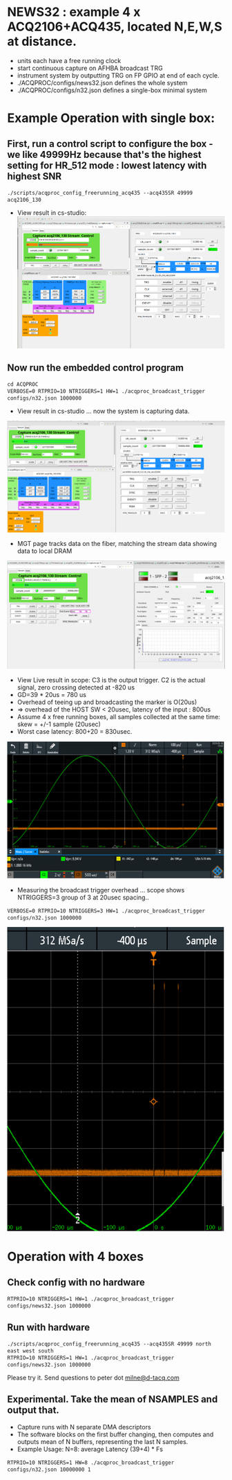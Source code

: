 # NEWS32 : example 4 x ACQ2106+ACQ435, located N,E,W,S at distance.
 * units each have a free running clock
 * start continuous capture on AFHBA broadcast TRG
 * instrument system by outputting TRG on FP GPIO at end of each cycle.
 * ./ACQPROC/configs/news32.json defines the whole system
 * ./ACQPROC/configs/n32.json defines a single-box minimal system

# Example Operation with single box:

## First, run a control script to configure the box - we like 49999Hz because that's the highest setting for HR_512 mode : lowest latency with highest SNR
```
./scripts/acqproc_config_freerunning_acq435 --acq435SR 49999 acq2106_130

```
 * View result in cs-studio:
![GitHub](DOC/CONFIG.png)

## Now run the embedded control program
```
cd ACQPROC
VERBOSE=0 RTPRIO=10 NTRIGGERS=1 HW=1 ./acqproc_broadcast_trigger configs/n32.json 1000000
```

 * View result in cs-studio ... now the system is capturing data.

![Github](DOC/RUN.png)

 * MGT page tracks data on the fiber, matching the stream data showing data to local DRAM

![Github](DOC/MGT.png)

 * View Live result in scope: C3 is the output trigger. C2 is the actual signal, zero crossing detected at -820 us
 * GD=39 * 20us = 780 us
 * Overhead of teeing up and broadcasting the marker is O(20us)
 * => overhead of the HOST SW < 20usec, latency of the input : 800us
 * Assume 4 x free running boxes, all samples collected at the same time: skew = +/-1 sample (20usec)
 * Worst case latency: 800+20 = 830usec.

![Github](DOC/RESULT.png)

 * Measuring the broadcast trigger overhead ... scope shows NTRIGGERS=3 group of 3 at 20usec spacing..
```
VERBOSE=0 RTPRIO=10 NTRIGGERS=3 HW=1 ./acqproc_broadcast_trigger configs/n32.json 1000000
```
![Github](DOC/TRIGGEROVERHEAD.png)

# Operation with 4 boxes

## Check config with no hardware
```
RTPRIO=10 NTRIGGERS=1 HW=1 ./acqproc_broadcast_trigger configs/news32.json 1000000

```
## Run with hardware
```
./scripts/acqproc_config_freerunning_acq435 --acq435SR 49999 north east west south
RTPRIO=10 NTRIGGERS=1 HW=1 ./acqproc_broadcast_trigger configs/news32.json 1000000
``` 
Please try it. Send questions to peter dot milne@d-tacq.com

## Experimental. Take the mean of NSAMPLES and output that.
 * Capture runs with N separate DMA descriptors
 * The software blocks on the first buffer changing, then computes and outputs mean of N buffers, representing the last N samples.
 * Example Usage: N=8: average Latency (39+4) * Fs
```
RTPRIO=10 NTRIGGERS=1 HW=8 ./acqproc_broadcast_trigger configs/n32.json 10000000 1
```

